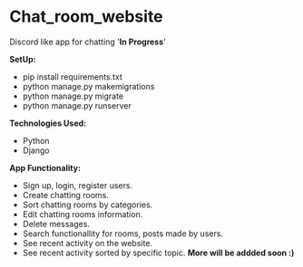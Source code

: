 # Chat_room_website
Discord like app for chatting '**In Progress**'

**SetUp:**

* pip install requirements.txt
* python manage.py makemigrations
* python manage.py migrate
* python manage.py runserver

**Technologies Used:**

* Python
* Django

**App Functionality:**

* Sign up, login, register users.
* Create chatting rooms.
* Sort chatting rooms by categories.
* Edit chatting rooms information.
* Delete messages.
* Search functionallity for rooms, posts made by users.
* See recent activity on the website.
* See recent activity sorted by specific topic.
**More will be addded soon :)**
